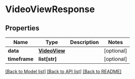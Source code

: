 # VideoViewResponse

## Properties
Name | Type | Description | Notes
------------ | ------------- | ------------- | -------------
**data** | [**VideoView**](.md) |  | [optional] 
**timeframe** | **list[str]** |  | [optional] 

[[Back to Model list]](../README.md#documentation-for-models) [[Back to API list]](../README.md#documentation-for-api-endpoints) [[Back to README]](../README.md)


